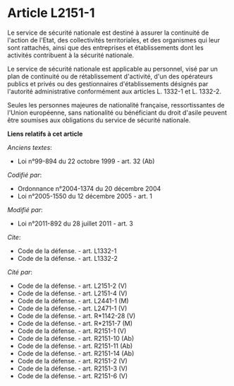 # Article L2151-1

Le service de sécurité nationale est destiné à assurer la continuité de l'action de l'Etat, des collectivités territoriales,
et des organismes qui leur sont rattachés, ainsi que des entreprises et établissements dont les activités contribuent à la
sécurité nationale. 

Le service de sécurité nationale est applicable au personnel, visé par un plan de continuité ou de rétablissement d'activité,
d'un des opérateurs publics et privés ou des gestionnaires d'établissements désignés par l'autorité administrative
conformément aux articles L. 1332-1 et L. 1332-2. 

Seules les personnes majeures de nationalité française, ressortissantes de l'Union européenne, sans nationalité ou
bénéficiant du droit d'asile peuvent être soumises aux obligations du service de sécurité nationale.

**Liens relatifs à cet article**

_Anciens textes_:

  - Loi n°99-894 du 22 octobre 1999 - art. 32 (Ab)

_Codifié par_:

  - Ordonnance n°2004-1374 du 20 décembre 2004
  - Loi n°2005-1550 du 12 décembre 2005 - art. 1

_Modifié par_:

  - Loi n°2011-892 du 28 juillet 2011 - art. 3

_Cite_:

  - Code de la défense. - art. L1332-1
  - Code de la défense. - art. L1332-2

_Cité par_:

  - Code de la défense. - art. L2151-2 (V)
  - Code de la défense. - art. L2151-4 (V)
  - Code de la défense. - art. L2441-1 (M)
  - Code de la défense. - art. L2471-1 (V)
  - Code de la défense. - art. R*1142-28 (V)
  - Code de la défense. - art. R*2151-7 (M)
  - Code de la défense. - art. R2151-1 (V)
  - Code de la défense. - art. R2151-10 (Ab)
  - Code de la défense. - art. R2151-11 (Ab)
  - Code de la défense. - art. R2151-14 (Ab)
  - Code de la défense. - art. R2151-2 (V)
  - Code de la défense. - art. R2151-3 (V)
  - Code de la défense. - art. R2151-6 (V)
